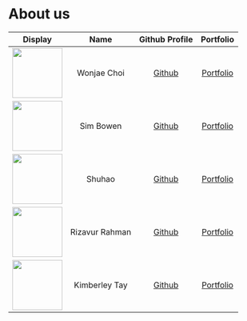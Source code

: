 # About us

Display | Name | Github Profile | Portfolio
--------|:----:|:--------------:|:---------:
<img src="https://user-images.githubusercontent.com/60348727/114308634-3921c680-9b17-11eb-9f2f-b0daaca5be16.png" width="100" height="100"> | Wonjae Choi | [Github](https://github.com/wjchoi0712) | [Portfolio](team/wjchoi0712.md)
<img src="https://user-images.githubusercontent.com/60348727/114308652-3de67a80-9b17-11eb-9c2c-1cc6b6bde2e0.png" width="100" height="100"> | Sim Bowen | [Github](https://github.com/SimBowen) | [Portfolio](team/simbowen.md)
<img src="https://user-images.githubusercontent.com/60348727/114308855-d4b33700-9b17-11eb-82b7-9e47db8c7d4d.png" width="100" height="100"> | Shuhao | [Github](https://github.com/Rye98) | [Portfolio](team/rye98.md)
<img src="https://user-images.githubusercontent.com/60348727/114308644-3b842080-9b17-11eb-9c78-d9ae5a829861.png" width="100" height="100"> | Rizavur Rahman | [Github](https://github.com/Rizavur) | [Portfolio](team/rizavur.md)
<img src="https://user-images.githubusercontent.com/60348727/114308637-3a52f380-9b17-11eb-9e85-94af4794be8b.png" width="100" height="100"> | Kimberley Tay | [Github](https://github.com/KimIdeas8) | [Portfolio](team/kimideas8.md)
